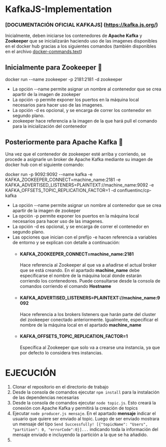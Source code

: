 # KafkaJS-Implementation

### [DOCUMENTACIÓN OFICIAL KAFKAJS] (https://kafka.js.org/)

Inicialmente, deben iniciarse los contenedores de **Apache Kafka** y **Zookeeper** que se inicializarán haciendo uso de las imagenes disponibles en el docker hub gracias a los siguientes comandos (también disponibles en el archivo  [docker-commands.text](https://github.com/JuanJoseBlanco/KafkaJS-Implementation/blob/main/docker-commands.txt))

## Inicialmente para Zookeeper 💂

docker run --name zookeeper -p 2181:2181 -d zookeeper

- La opción --name permite asignar un nombre al contenedor que se crea apartir de la imagen de zookeper
- La opción -p permite exponer los puertos en la máquina local necesarios para hacer uso de las imagenes. 
- La opción -d es opcional, y se encarga de correr los contenedor en segundo plano. 
- zookeeper hace referencia a la imagen de la que hará pull el comando para la inicialización del contenedor

## Posteriormente para Apache Kafka 🦖

Una vez que el contenedor de zookeeper esté arriba y corriendo, se procede a asignarle un broker de Apache Kafka mediante su imagen de docker hub con el siguiente comando: 

docker run -p 9092:9092 --name kafka -e KAFKA_ZOOKEEPER_CONNECT=machine_name:2181 -e KAFKA_ADVERTISED_LISTENERS=PLAINTEXT://machine_name:9092 -e KAFKA_OFFSETS_TOPIC_REPLICATION_FACTOR=1 -d confluentinc/cp-kafka 

- La opción --name permite asignar un nombre al contenedor que se crea apartir de la imagen de zookeper
- La opción -p permite exponer los puertos en la máquina local necesarios para hacer uso de las imagenes. 
- La opción -d es opcional, y se encarga de correr el contenedor en segundo plano. 
- Las opciones que inician con el prefijo -e hacen referencia a variables de entorno y se explican con detalle a continuación: 
    - #### KAFKA_ZOOKEEPER_CONNECT=machine_name:2181
        Hace referencia al Zookeeper al que va a añadirse el actual broker que se está creando. En el apartado **machine_name** debe especificarse el nombre de la máquina local donde estarán corriendo los contenedores. Puede consultarse desde la consola de comandos corriendo el comando **Hostname**
    - #### KAFKA_ADVERTISED_LISTENERS=PLAINTEXT://machine_name:9092
        Hace referencia a los brokers listeners que harán parte del cluster del zookeeper conectado anteriormente. Igualmente, especificar el nombre de la máquina local en el apartado **machine_name**
    - #### KAFKA_OFFSETS_TOPIC_REPLICATION_FACTOR=1
        Específica al Zookeeper que solo va a crearse una instancia, ya que por defecto lo considera tres instancias. 
        

# EJECUCIÓN

1. Clonar el repositorio en el directorio de trabajo
2. Desde la consola de comandos ejecutar `npm install` para la instalación de las dependencias necesarias
3. Desde la consola de comandos ejecutar `node topic.js`. Esto creará la conexión con Apache Kafka y permitirá la creación de topics
4. Ejecutar `node producer.js mensaje`. En el apartado **mensaje** indicar el usuario que quiere ser enviado al topic. Luego de ser enviado mostrara un mensaje del tipo 
    `Send Successfully! [{"topicName": "Users", "partition": 0, "errorCode":0}]...` indicando toda la información del mensaje enviado e incluyendo la partición a la que se ha añadido. 
5. 
  
